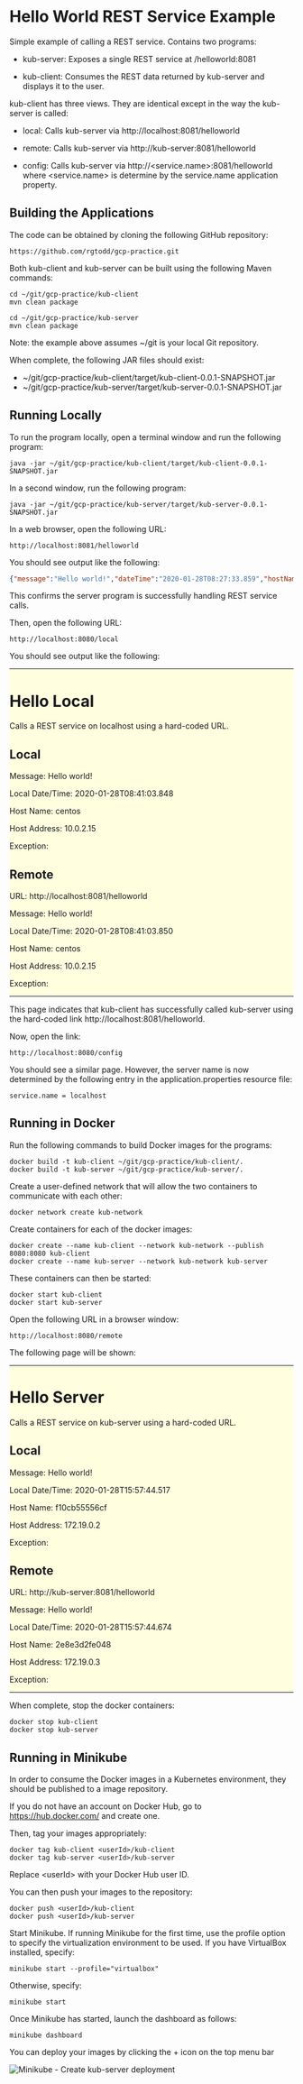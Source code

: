 # Hello World REST Service Example

Simple example of calling a REST service.  Contains two programs:

* kub-server: Exposes a single REST service at /helloworld:8081

* kub-client: Consumes the REST data returned by kub-server and displays it to the user.

kub-client has three views.  They are identical except in the way the kub-server is called:

* local: Calls kub-server via http://localhost:8081/helloworld

* remote: Calls kub-server via http://kub-server:8081/helloworld

* config: Calls kub-server via http://<service.name>:8081/helloworld where <service.name> is determine by the service.name application property. 

## Building the Applications

The code can be obtained by cloning the following GitHub repository:

```
https://github.com/rgtodd/gcp-practice.git
```

Both kub-client and kub-server can be built using the following Maven commands:

```
cd ~/git/gcp-practice/kub-client
mvn clean package 

cd ~/git/gcp-practice/kub-server
mvn clean package
```

Note: the example above assumes ~/git is your local Git repository.

When complete, the following JAR files should exist:

* ~/git/gcp-practice/kub-client/target/kub-client-0.0.1-SNAPSHOT.jar
* ~/git/gcp-practice/kub-server/target/kub-server-0.0.1-SNAPSHOT.jar

## Running Locally

To run the program locally, open a terminal window and run the following program:

```
java -jar ~/git/gcp-practice/kub-client/target/kub-client-0.0.1-SNAPSHOT.jar
```

In a second window, run the following program:

```
java -jar ~/git/gcp-practice/kub-server/target/kub-server-0.0.1-SNAPSHOT.jar
```

In a web browser, open the following URL:

```
http://localhost:8081/helloworld
```

You should see output like the following:

```json
{"message":"Hello world!","dateTime":"2020-01-28T08:27:33.859","hostName":"centos","hostAddress":"10.0.2.15","exception":null}
```

This confirms the server program is successfully handling REST service calls.

Then, open the following URL:

```
http://localhost:8080/local
```

You should see output like the following:

<div style="background-color:lightyellow">
<hr>
	<h1>Hello Local</h1>
	<p>Calls a REST service on localhost using a hard-coded URL.</p><h2>Local</h2>
	<p>
		Message: <span>Hello world!</span>
	</p><p>
		Local Date/Time: <span>2020-01-28T08:41:03.848</span>
	</p><p>
		Host Name: <span>centos</span>
	</p><p>
		Host Address: <span>10.0.2.15</span>
	</p><p>
		Exception: <span></span>
	</p><h2>Remote</h2>
	<p>
		URL: <span>http://localhost:8081/helloworld</span>
	</p><p>
		Message: <span>Hello world!</span>
	</p><p>
		Local Date/Time: <span>2020-01-28T08:41:03.850</span>
	</p><p>
		Host Name: <span>centos</span>
	</p><p>
		Host Address: <span>10.0.2.15</span>
	</p><p>
		Exception: <span></span>
</p>
<hr>
</div>

This page indicates that kub-client has successfully called kub-server using the hard-coded link http://localhost:8081/helloworld.

Now, open the link:

```
http://localhost:8080/config
```

You should see a similar page.  However, the server name is now determined by the following entry in the application.properties resource file:

```
service.name = localhost
```

## Running in Docker

Run the following commands to build Docker images for the programs:

```
docker build -t kub-client ~/git/gcp-practice/kub-client/.
docker build -t kub-server ~/git/gcp-practice/kub-server/.
```

Create a user-defined network that will allow the two containers to communicate with each other:

```
docker network create kub-network
```

Create containers for each of the docker images:

```
docker create --name kub-client --network kub-network --publish 8080:8080 kub-client
docker create --name kub-server --network kub-network kub-server
```

These containers can then be started:

```
docker start kub-client
docker start kub-server
```

Open the following URL in a browser window:

```
http://localhost:8080/remote
```

The following page will be shown:

<div style="background-color:lightyellow">
<hr>
	<h1>Hello Server</h1>
	<p>Calls a REST service on kub-server using a hard-coded URL.</p><h2>Local</h2>
	<p>
		Message: <span>Hello world!</span>
	</p><p>
		Local Date/Time: <span>2020-01-28T15:57:44.517</span>
	</p><p>
		Host Name: <span>f10cb55556cf</span>
	</p><p>
		Host Address: <span>172.19.0.2</span>
	</p><p>
		Exception: <span></span>
	</p><h2>Remote</h2>
	<p>
		URL: <span>http://kub-server:8081/helloworld</span>
	</p><p>
		Message: <span>Hello world!</span>
	</p><p>
		Local Date/Time: <span>2020-01-28T15:57:44.674</span>
	</p><p>
		Host Name: <span>2e8e3d2fe048</span>
	</p><p>
		Host Address: <span>172.19.0.3</span>
	</p><p>
		Exception: <span></span>
</p>
<hr>
</div>

When complete, stop the docker containers:

```
docker stop kub-client
docker stop kub-server
```

## Running in Minikube

In order to consume the Docker images in a Kubernetes environment, they should be published to a image repository.

If you do not have an account on Docker Hub, go to https://hub.docker.com/ and create one.
 
Then, tag your images appropriately:

```
docker tag kub-client <userId>/kub-client
docker tag kub-server <userId>/kub-server

```

Replace &lt;userId&gt; with your Docker Hub user ID.

You can then push your images to the repository:

```
docker push <userId>/kub-client
docker push <userId>/kub-server
```

Start Minikube.  If running Minikube for the first time, use the profile option to specify the virtualization environment to be used.  If you have VirtualBox installed, specify:

```
minikube start --profile="virtualbox"
```

Otherwise, specify:

```
minikube start
```

Once Minikube has started, launch the dashboard as follows:

```
minikube dashboard
```

You can deploy your images by clicking the + icon on the top menu bar

![Minikube - Create kub-server deployment](minikube-kub-server.png)

